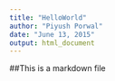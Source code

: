 ```yaml
---
title: "HelloWorld"
author: "Piyush Porwal"
date: "June 13, 2015"
output: html_document
---
```

##This is a markdown file


